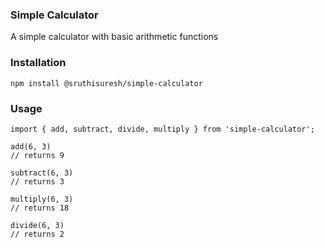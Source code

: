 ### Simple Calculator

A simple calculator with basic arithmetic functions

### Installation

~~~
npm install @sruthisuresh/simple-calculator
~~~

### Usage

~~~
import { add, subtract, divide, multiply } from 'simple-calculator';

add(6, 3)
// returns 9

subtract(6, 3)
// returns 3

multiply(6, 3)
// returns 18

divide(6, 3)
// returns 2
~~~